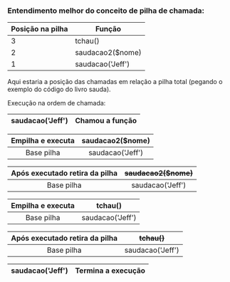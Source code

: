 ### Entendimento melhor do conceito de pilha de chamada:

| Posição na pilha | Função           |
| ---------------- | ---------------- |
| 3                | tchau()          |
| 2                | saudacao2($nome) |
| 1                | saudacao('Jeff') |

Aqui estaria a posição das chamadas em relação a pilha total (pegando o exemplo do código do livro sauda).

Execução na ordem de chamada:

| saudacao('Jeff') | Chamou a função |
| :--------------: | :-------------: |

| Empilha e executa | saudacao2($nome) |
| :---------------: | :--------------: |
|    Base pilha     | saudacao('Jeff') |

| Após executado retira da pilha | ~~saudacao2($nome)~~ |
| :----------------------------: | :------------------: |
|           Base pilha           |   saudacao('Jeff')   |

| Empilha e executa |     tchau()      |
| :---------------: | :--------------: |
|    Base pilha     | saudacao('Jeff') |

| Após executado retira da pilha |   ~~tchau()~~    |
| :----------------------------: | :--------------: |
|           Base pilha           | saudacao('Jeff') |

| saudacao('Jeff') | Termina a execução |
| :--------------: | :----------------: |